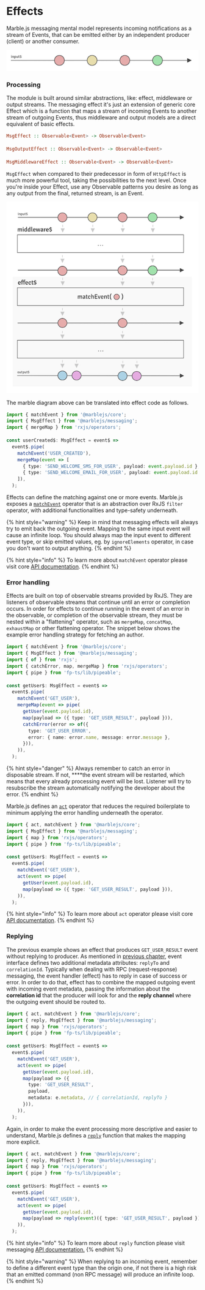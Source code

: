 # Effects

Marble.js messaging mental model represents incoming notifications as a stream of Events, that can be emitted either by an independent producer \(client\) or another consumer.

![](../../.gitbook/assets/events.jpg)

### Processing

The module is built around similar abstractions, like: effect, middleware or output streams. The messaging effect it's just an extension of generic core Effect which is a function that maps a stream of incoming Events to another stream of outgoing Events, thus middleware and output models are a direct equivalent of basic effects.

```haskell
MsgEffect :: Observable<Event> -> Observable<Event>

MsgOutputEffect :: Observable<Event> -> Observable<Event>

MsgMiddlewareEffect :: Observable<Event> -> Observable<Event>
```

`MsgEffect` when compared to their predecessor in form of `HttpEffect` is much more powerful tool, taking the possibilities to the next level. Once you're inside your Effect, use any Observable patterns you desire as long as any output from the final, returned stream, is an Event.

![](../../.gitbook/assets/effect.jpg)

The marble diagram above can be translated into effect code as follows.

```typescript
import { matchEvent } from '@marblejs/core';
import { MsgEffect } from '@marblejs/messaging';
import { mergeMap } from 'rxjs/operators';

const userCreated$: MsgEffect = event$ =>
  event$.pipe(
    matchEvent('USER_CREATED'),
    mergeMap(event => [
      { type: 'SEND_WELCOME_SMS_FOR_USER', payload: event.payload.id },
      { type: 'SEND_WELCOME_EMAIL_FOR_USER', payload: event.payload.id },
    ]),
  );
```

Effects can define the matching against one or more events. Marble.js exposes a [`matchEvent`](../../other/api-reference/core/operator-matchevent.md) operator that is an abstraction over RxJS `filter` operator, with additional functionalities and type-safety underneath.

{% hint style="warning" %}
Keep in mind that messaging effects will always try to emit back the outgoing event. Mapping to  the same input event will cause an infinite loop. You should always map the input event to different event type, or skip emitted values, eg. by `ignoreElements` operator, in case you don't want to output anything.
{% endhint %}

{% hint style="info" %}
To learn more about `matchEvent` operator please visit core [API documentation](../../other/api-reference/core/operator-matchevent.md).
{% endhint %}

### Error handling

Effects are built on top of observable streams provided by RxJS. They are listeners of observable streams that continue until an error or completion occurs. In order for effects to continue running in the event of an error in the observable, or completion of the observable stream, they must be nested within a "flattening" operator, such as `mergeMap`, `concatMap`, `exhaustMap` or other flattening operator. The snippet below shows the example error handling strategy for fetching an author.

```typescript
import { matchEvent } from '@marblejs/core';
import { MsgEffect } from '@marblejs/messaging';
import { of } from 'rxjs';
import { catchError, map, mergeMap } from 'rxjs/operators';
import { pipe } from 'fp-ts/lib/pipeable';

const getUser$: MsgEffect = event$ =>
  event$.pipe(
    matchEvent('GET_USER'),
    mergeMap(event => pipe(
      getUser(event.payload.id),
      map(payload => ({ type: 'GET_USER_RESULT', payload })),
      catchError(error => of({
        type: 'GET_USER_ERROR',
        error: { name: error.name, message: error.message },
      })),
    )),
  );
```

{% hint style="danger" %}
Always remember to catch an error in disposable stream. If not, ****the event stream will be restarted, which means that every already processing event will be lost. Listener will try to resubscribe the stream automatically notifying the developer about the error.
{% endhint %}

Marble.js defines an [`act`](../../other/api-reference/core/operator-act.md) operator that reduces the required boilerplate to minimum applying the error handling underneath the operator.

```typescript
import { act, matchEvent } from '@marblejs/core';
import { MsgEffect } from '@marblejs/messaging';
import { map } from 'rxjs/operators';
import { pipe } from 'fp-ts/lib/pipeable';

const getUser$: MsgEffect = event$ =>
  event$.pipe(
    matchEvent('GET_USER'),
    act(event => pipe(
      getUser(event.payload.id),
      map(payload => ({ type: 'GET_USER_RESULT', payload })),
    )),
  );
```

{% hint style="info" %}
To learn more about `act` operator please visit core [API documentation](../../other/api-reference/core/operator-act.md).
{% endhint %}

### Replying

The previous example shows an effect that produces `GET_USER_RESULT` event without replying to producer. As mentioned in [previous chapter](events.md), event interface defines two additional metadata attributes: `replyTo` and `correlationId`. Typically when dealing with RPC \(request-response\) messaging, the event handler \(effect\) has to reply in case of success or error. In order to do that, effect has to combine the mapped outgoing event with incoming event metadata, passing the information about the **correlation id** that the producer will look for and the **reply channel** where the outgoing event should be routed to.

```typescript
import { act, matchEvent } from '@marblejs/core';
import { reply, MsgEffect } from '@marblejs/messaging';
import { map } from 'rxjs/operators';
import { pipe } from 'fp-ts/lib/pipeable';

const getUser$: MsgEffect = event$ =>
  event$.pipe(
    matchEvent('GET_USER'),
    act(event => pipe(
      getUser(event.payload.id),
      map(payload => ({
        type: 'GET_USER_RESULT',
        payload,
        metadata: e.metadata, // { correlationId, replyTo }
      })),
    )),
  );
```

Again, in order to make the event processing more descriptive and easier to understand, Marble.js defines a [`reply`](../../other/api-reference/messaging/reply.md) function that makes the mapping more explicit.

```typescript
import { act, matchEvent } from '@marblejs/core';
import { reply, MsgEffect } from '@marblejs/messaging';
import { map } from 'rxjs/operators';
import { pipe } from 'fp-ts/lib/pipeable';

const getUser$: MsgEffect = event$ =>
  event$.pipe(
    matchEvent('GET_USER'),
    act(event => pipe(
      getUser(event.payload.id),
      map(payload => reply(event)({ type: 'GET_USER_RESULT', payload })),
    )),
  );
```

{% hint style="info" %}
To learn more about `reply` function please visit messaging [API documentation.](../../other/api-reference/messaging/reply.md)
{% endhint %}

{% hint style="warning" %}
When replying to an incoming event, remember to define a different event type than the origin one, if not there is a high risk that an emitted command \(non RPC message\) will produce an infinite loop.
{% endhint %}

